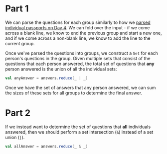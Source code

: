 # Part 1

We can parse the questions for each group similarly to how we [parsed individual
passports on Day 4](day4#parsing-passports). We can fold over the input - if we
come across a blank line, we know to end the previous group and start a new one,
and if we come across a non-blank line, we know to add the line to the current
group.

Once we've parsed the questions into groups, we construct a `Set` for each
person's questions in the group. Given multiple sets that consist of the
questions that each person answered, the total set of questions that **any**
person answered is the union of all the individual sets:

```scala
val anyAnswer = answers.reduce(_ | _)
```

Once we have the set of answers that any person answered, we can sum the sizes
of these sets for all groups to determine the final answer.

# Part 2

If we instead want to determine the set of questions that **all** individuals
answered, then we should perform a set intersection (`&`) instead of a set union
(`|`).

```scala
val allAnswer = answers.reduce(_ & _)
```
